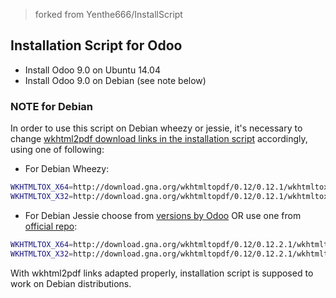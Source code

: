 >forked from Yenthe666/InstallScript

## Installation Script for Odoo
 - Install Odoo 9.0 on Ubuntu 14.04
 - Install Odoo 9.0 on Debian (see note below)

### NOTE for Debian
In order to use this script on Debian wheezy or jessie, it's necessary to change [wkhtml2pdf download links in the installation script](https://github.com/tvibliani/InstallScript/blob/8322829463db26f91cf7443a9144f08849821fbc/odoo_install.sh#L27-L34) accordingly, using one of following:
 - For Debian Wheezy:
```Bash
WKHTMLTOX_X64=http://download.gna.org/wkhtmltopdf/0.12/0.12.1/wkhtmltox-0.12.1_linux-wheezy-amd64.deb
WKHTMLTOX_X32=http://download.gna.org/wkhtmltopdf/0.12/0.12.1/wkhtmltox-0.12.1_linux-wheezy-i386.deb
``` 
 - For Debian Jessie choose from [versions by Odoo](http://nightly.odoo.com/extra/) OR use one from [official repo](http://wkhtmltopdf.org/downloads.html):
```Bash
WKHTMLTOX_X64=http://download.gna.org/wkhtmltopdf/0.12/0.12.2.1/wkhtmltox-0.12.2.1_linux-jessie-amd64.deb
WKHTMLTOX_X32=http://download.gna.org/wkhtmltopdf/0.12/0.12.2.1/wkhtmltox-0.12.2.1_linux-jessie-i386.deb 
```

With wkhtml2pdf links adapted properly, installation script is supposed to work on Debian distributions.      

